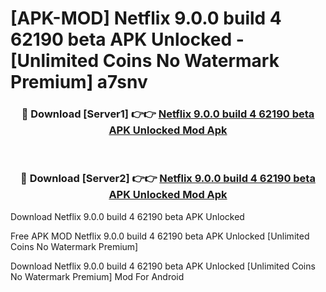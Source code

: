# [APK-MOD] Netflix 9.0.0 build 4 62190 beta APK Unlocked - [Unlimited Coins No Watermark Premium] a7snv



<div align="center">
<h3>🔴 Download [Server1] 👉👉 <a href="https://momento.my/?title=Netflix_9.0.0_build_4_62190_beta_APK_Unlocked">Netflix 9.0.0 build 4 62190 beta APK Unlocked Mod Apk</a></h3><br>

<h3>🔴 Download [Server2] 👉👉 <a href="https://momento.my/?title=Netflix_9.0.0_build_4_62190_beta_APK_Unlocked">Netflix 9.0.0 build 4 62190 beta APK Unlocked Mod Apk</a></h3>
</div>



Download Netflix 9.0.0 build 4 62190 beta APK Unlocked 

Free APK MOD Netflix 9.0.0 build 4 62190 beta APK Unlocked [Unlimited Coins No Watermark Premium]

Download Netflix 9.0.0 build 4 62190 beta APK Unlocked [Unlimited Coins No Watermark Premium] Mod For Android
